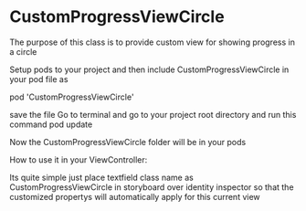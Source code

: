 # CustomProgressViewCircle

The purpose of this class is to provide custom view for showing progress in a circle

Setup pods to your project and then include CustomProgressViewCircle in your pod file as

pod 'CustomProgressViewCircle'

save the file Go to terminal and go to your project root directory and run this command pod update

Now the CustomProgressViewCircle folder will be in your pods

How to use it in your ViewController:

Its quite simple just place textfield class name as CustomProgressViewCircle in storyboard over identity inspector so that the customized propertys will automatically apply for this current view

